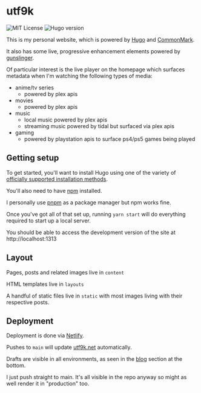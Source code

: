 # utf9k

![MIT License](https://img.shields.io/github/license/marcus-crane/utf9k)
![Hugo version](https://img.shields.io/badge/hugo-v0.87.0-blue)

This is my personal website, which is powered by [Hugo](https://www.gohugo.io) and [CommonMark](https://commonmark.org).

It also has some live, progressive enhancement elements powered by [gunslinger](https://github.com/marcus-crane/gunslinger).

Of particular interest is the live player on the homepage which surfaces metadata when I'm watching the following types of media:

* anime/tv series
  * powered by plex apis
* movies
  * powered by plex apis
* music
  * local music powered by plex apis
  * streaming music powered by tidal but surfaced via plex apis
* gaming
  * powered by playstation apis to surface ps4/ps5 games being played

## Getting setup

To get started, you'll want to install Hugo using one of the variety of [officially supported installation methods](https://gohugo.io/getting-started/installing/).

You'll also need to have [npm](https://www.npmjs.com/get-npm) installed.

I personally use [pnpm](https://pnpm.io/) as a package manager but npm works fine.

Once you've got all of that set up, running `yarn start` will do everything required to start up a local server.

You should be able to access the development version of the site at http://localhost:1313

## Layout

Pages, posts and related images live in `content`

HTML templates live in `layouts`

A handful of static files live in `static` with most images living with their respective posts.

## Deployment

Deployment is done via [Netlify](https://netlify.com).

Pushes to `main` will update [utf9k.net](https://utf9k.net) automatically.

Drafts are visible in all environments, as seen in the [blog](https://utf9k.net/blog) section at the bottom.

I just push straight to main. It's all visible in the repo anyway so might as well render it in "production" too.
